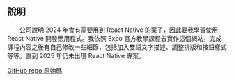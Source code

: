 ## 說明

　　公司說明 2024 年會有需要用到 React Native 的案子，因此要我學習使用 React Native 開發應用程式。我依照 Expo 官方教學課程去實作這個網站，完成課程內容之後有自己修改一些細節，包括加入雙語文字描述、調整排版和按鈕樣式等等。直到 2025 年仍未出現 React Native 專案。

[GitHub repo 原始碼](https://github.com/TzuHanChen/sticker-smash)
